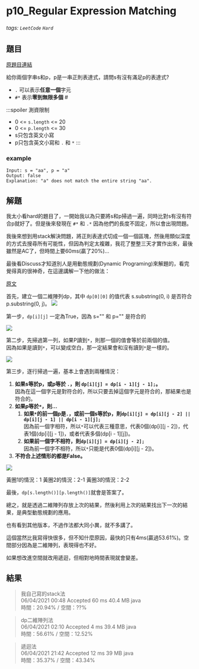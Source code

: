 # p10_Regular Expression Matching

###### tags: `LeetCode` `Hard`

## 題目
[原題目連結](https://leetcode.com/problems/regular-expression-matching/)

給你兩個字串s和p，p是一串正則表達式，請問s有沒有滿足p的表達式?

* `.` 可以表示**任意一個**字元
* `#*` 表示**零到無限多個** #

:::spoiler 測資限制
* 0 <= `s.length` <= 20
* 0 <= `p.length` <= 30
* s只包含英文小寫
* p只包含英文小寫和 `.` 和 `*`
:::

### example
```
Input: s = "aa", p = "a"
Output: false
Explanation: "a" does not match the entire string "aa".
```

## 解題
我太小看hard的題目了，一開始我以為只要將s和p掃過一遍，同時比對s有沒有符合p就好了。但是後來發現在 `#*` 和 `.*` 因為他們的長度不固定，所以會出現問題。

我後來想到用stack解決問題，將正則表達式切成一個一個區塊，然後用類似深度的方式去搜尋所有可能性，但因為判定太複雜，我花了整整三天才實作出來，最後雖然是AC了，但時間上要60ms(贏了20%)...

最後看Discuss才知道別人是用動態規劃(Dynamic Programing)來解題的，看完覺得真的很神奇，在這邊講解一下他的做法：

[原文](https://leetcode.com/problems/regular-expression-matching/discuss/5651/Easy-DP-Java-Solution-with-detailed-Explanation)

首先，建立一個二維陣列dp，其中 `dp[0][0]` 的值代表 s.substring(0, i) 是否符合 p.substring(0, j)。
![](https://i.imgur.com/WDMqNyc.jpg)

第一步，`dp[i][j]` 一定為True，因為 s="" 和 p="" 是符合的

![](https://i.imgur.com/NYc2u2L.jpg)

第二步，先掃過第一列，如果P讀到`*`，則那一個的值會等於前兩個的值。  
因為如果是讀到`*`，可以變成空白，那一定結果會和沒有讀到`*`是一樣的。

![](https://i.imgur.com/kUF7lFK.jpg)

第三步，逐行掃過一遍，基本上會遇到兩種情況：

1. **如果s等於p，或p等於 `.`，則 `dp[i][j] = dp[i - 1][j - 1];`。**  
因為在這一個字元是對符合的，所以只要去掉這個字元是符合的，那結果也是符合的。
2. **如果p等於`*`，則...**
    1. **如果`*`的前一個p是`.`，或前一個s等於p，則`dp[i][j] = dp[i][j - 2] || dp[i][j - 1] || dp[i - 1][j];`**  
    因為前一個字相符，所以`*`可以代表三種意思，代表0個(dp[i][j - 2])，代表1個(dp[i][j - 1])，或者代表多個(dp[i - 1][j])。
    2. **如果前一個字不相符，則`dp[i][j] = dp[i][j - 2];`**  
    因為前一個字不相符，所以`*`只能是代表0個(dp[i][j - 2])。
3. **不符合上述情形的都是False。**  

![](https://i.imgur.com/ou4sj2q.jpg)

黃圈1的情況：1
黃圈2的情況：2-1
黃圈3的情況：2-2

最後，`dp[s.length()][p.length()]`就會是答案了。

總之，就是透過二維陣列存放上次的結果，然後利用上次的結果找出下一次的結果，是典型動態規劃的應用。

也有看到其他版本，不過作法都大同小異，就不多講了。

這個當然比我寫得快很多，但不知什麼原因，最快的只有4ms(贏過53.61%)。空間部分因為是二維陣列，表現得也不好。

如果想改進空間就改用遞迴，但相對地時間表現就會變差。

## 結果
> 我自己寫的stack法  
> 06/04/2021 00:48	Accepted	60 ms	40.4 MB	java  
> 時間：20.94% / 空間：??%  

> dp二維陣列法  
> 06/04/2021 02:10	Accepted	4 ms	39.4 MB	java  
> 時間：56.61% / 空間：12.52%  

> 遞迴法  
> 06/04/2021 21:42	Accepted	12 ms	39 MB	java  
> 時間：35.37% / 空間：43.34%  